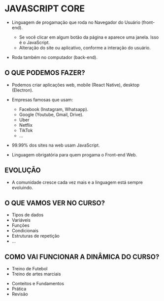 # JAVASCRIPT CORE

* Linguagem de progamação que roda no Navegador do Usuário (front-end).
  * Se você clicar em algum botão da página e aparece uma janela. Isso é o
  JavaScript.
  * Alteração do site ou aplicativo, conforme a interação do usuário.
  
* Roda também no computador (back-end).

## O QUE PODEMOS FAZER?

* Podemos criar aplicações web, mobile (React Native), desktop (Electron).
* Empresas famosas que usam:
  * Facebook (Instagram, Whatsapp).
  * Google (Youtube, Gmail, Drive).
  * Uber
  * Netflix
  * TikTok
  * ...

* 99.99% dos sites na web usam JavaScript.
* Linguagem obrigatória para quem progama o Front-end Web.
  
## EVOLUÇÃO

* A comunidade cresce cada vez mais e a linguagem está sempre evoluindo.

## O QUE VAMOS VER NO CURSO?

- Tipos de dados
- Variáveis
- Funções
- Condicionais
- Estruturas de repetição
- ...
  
## COMO VAI FUNCIONAR A DINÂMICA DO CURSO?

- Treino de Futebol
- Treino de artes marciais

* Conteitos e Fundamentos
* Prática
* Revisão
  

